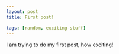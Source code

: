 ```yaml
---
layout: post
title: First post!

tags: [random, exciting-stuff]
---
```


I am trying to do my first post, how exciting!
